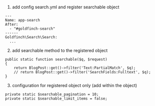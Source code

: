 1) add config search.yml and register searchable object

```
---
Name: app-search
After:
  - "#goldfinch-search"
------
Goldfinch\Search\Search:
  ...
```

2) add searchable method to the registered object

```
public static function searchable($q, $request)
{
    return BlogPost::get()->filter('Text:PartialMatch', $q);
    // return BlogPost::get()->filter('SearchFields:Fulltext', $q);
}
```


3) configuration for registered object only (add within the object)

```
private static $searchable_pagination = 10;
private static $searchable_limit_items = false;
```
